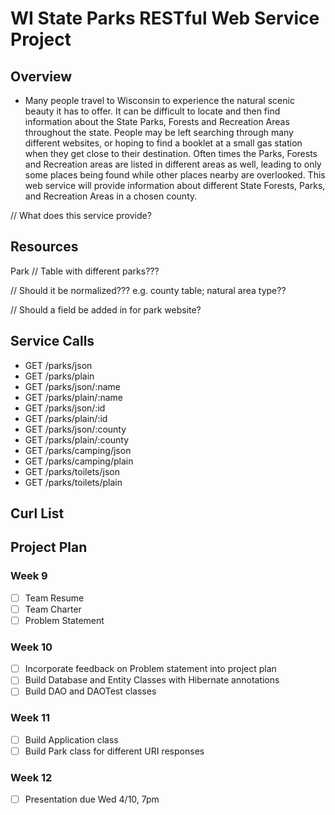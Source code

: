 # WI State Parks RESTful Web Service Project

## Overview
- Many people travel to Wisconsin to experience the natural scenic beauty it has to offer. It can be difficult to
locate and then find information about the State Parks, Forests and Recreation Areas throughout the state. People may
be left searching through many different websites, or hoping to find a booklet at a small gas station when they get
close to their destination. Often times the Parks, Forests and Recreation areas are listed in different areas as well,
leading to only some places being found while other places nearby are overlooked. This web service will provide
information about different State Forests, Parks, and Recreation Areas in a chosen county.

// What does this service provide?

## Resources

Park
// Table with different parks???

// Should it be normalized??? e.g. county table; natural area type??

// Should a field be added in for park website?

## Service Calls

- GET /parks/json
- GET /parks/plain
- GET /parks/json/:name
- GET /parks/plain/:name
- GET /parks/json/:id
- GET /parks/plain/:id
- GET /parks/json/:county
- GET /parks/plain/:county
- GET /parks/camping/json
- GET /parks/camping/plain
- GET /parks/toilets/json
- GET /parks/toilets/plain

## Curl List

## Project Plan
### Week 9
- [ ] Team Resume
- [ ] Team Charter
- [ ] Problem Statement
### Week 10
- [ ] Incorporate feedback on Problem statement into project plan
- [ ] Build Database and Entity Classes with Hibernate annotations
- [ ] Build DAO and DAOTest classes

### Week 11
- [ ] Build Application class
- [ ] Build Park class for different URI responses

### Week 12
- [ ] Presentation due Wed 4/10, 7pm